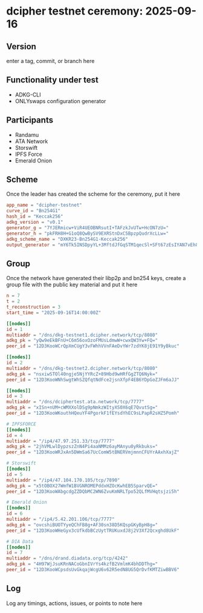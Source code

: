 # dcipher testnet ceremony: 2025-09-16

## Version
enter a tag, commit, or branch here

## Functionality under test
- ADKG-CLI
- ONLYswaps configuration generator

## Participants
- Randamu
- ATA Network
- Storswift
- IPFS Force
- Emerald Onion

## Scheme 
Once the leader has created the scheme for the ceremony, put it here

```toml
app_name = "dcipher-testnet"
curve_id = "Bn254G1"
hash_id = "Keccak256"
adkg_version = "v0.1"
generator_g = "7YJERmicw+ViR4UEOBNRsutI+TAFzkJvUTw+HcON7zU="
generator_h = "pkFRH8H+G1oQ8QwBySV9EXRStnDxC5BpzpQudrXcLLw="
adkg_scheme_name = "DXKR23-Bn254G1-Keccak256"
output_generator = "mY6Tk5INSDpyYL+3MftdJfGqSTM1qecSl+SFt67zEsIYAN7vEh8edkJqAGZeXER5Z0Mi1Pde2t1G3r1c2ZL27Q=="

```

## Group 
Once the network have generated their libp2p and bn254 keys, create a group file with the public key material and put it here

```toml
n = 7
t = 2
t_reconstruction = 3
start_time = "2025-09-16T14:00:00Z"

[[nodes]]
id = 1
multiaddr = "/dns/dkg-testnet1.dcipher.network/tcp/8080"
adkg_pk = "yQw9eEkBFnU+C6m56oxOzoFMUsLdmwW+cwxQW3Yw+FQ="
peer_id = "12D3KooWCrQpXmCUgY3vFWhhVVnFAeDvYWr7zdYK8jE91Y9yBkuc"

[[nodes]]
id = 2
multiaddr = "/dns/dkg-testnet2.dcipher.network/tcp/8080"
adkg_pk = "nsxiwSTOl40ngje5NjYYRcZ+89Hbd9wHRfGgZTQ6Nyk="
peer_id = "12D3KooWNhSwgtWhSZQfqtNdFce2jsnXfpF4EB6YDpGoZJFm6aJJ"

[[nodes]]
id = 3
multiaddr = "/dns/dciphertest.ata.network/tcp/7777"
adkg_pk = "xISn+nUM+cWMXXolDSg9pNmkzWItyXS0X6qE7QvutSg="
peer_id = "12D3KooWKouthHQeuYF4PgorkF1fEYsdYhEC9sLPapR2sHZ5Pomh"

# IPFSFORCE
[[nodes]]
id = 4
multiaddr = "/ip4/47.97.251.33/tcp/7777"
adkg_pk = "2jhVMLwlDypzszZnN4Pi4aaNMMz6ayMAnyu0yRkbuks="
peer_id = "12D3KooWRJxAn5DWmSa67UcComW5tBNERVmjmnnCFUYrAAxhXajZ"

# Storswift
[[nodes]]
id = 5
multiaddr = "/ip4/47.104.170.105/tcp/7890"
adkg_pk = "x5tOBOX27WmfW1BVGNROMEPddxHZOcKwhEB5SparvQE="
peer_id = "12D3KooWAbgcdgZZDQbMC2WN6ZvuKmNRLTpo52QLfMVHqtsjzi5h"

# Emerald Onion
[[nodes]]
id = 6
multiaddr = "/ip4/5.42.201.106/tcp/7777"
adkg_pk = "ovcshiBUOTYyeQChFB8g+AF30sn38D5KQspGKyBpH8g="
peer_id = "12D3KooWHeGyx3cUfkdbBCzUytTRUKuxdJ8j2V3Xf2Qcxghd8UkF"

# DIA Data
[[nodes]]
id = 7
multiaddr = "/dns/drand.diadata.org/tcp/4242"
adkg_pk = "4H97WjJsuKRnNACoGbnIVrYs4kzfB2VmlmK4bhDDThg="
peer_id = "12D3KooWCpsdsUvGkqajWcgU6v62R5edN8UG5QrDvfKMTZiwBBV6"
```

## Log
Log any timings, actions, issues, or points to note here


